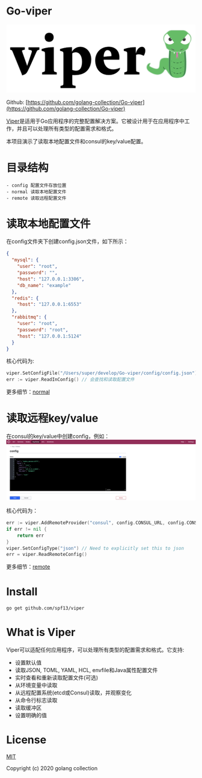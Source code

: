 # Go-viper
![viper](https://github.com/spf13/viper/raw/master/.github/logo.png?raw=true)


Github: [https://github.com/golang-collection/Go-viper](https://github.com/golang-collection/Go-viper)

[Viper](https://github.com/spf13/viper)是适用于Go应用程序的完整配置解决方案。它被设计用于在应用程序中工作，并且可以处理所有类型的配置需求和格式。

本项目演示了读取本地配置文件和consul的key/value配置。

# 目录结构
```
- config 配置文件存放位置
- normal 读取本地配置文件
- remote 读取远程配置文件
```

# 读取本地配置文件
在config文件夹下创建config.json文件，如下所示：
```json
{
  "mysql": {
    "user": "root",
    "password": "",
    "host": "127.0.0.1:3306",
    "db_name": "example"
  },
  "redis": {
    "host": "127.0.0.1:6553"
  },
  "rabbitmq": {
    "user": "root",
    "password": "root",
    "host": "127.0.0.1:5124"
  }
}
```

核心代码为:

```go
viper.SetConfigFile("/Users/super/develop/Go-viper/config/config.json") //文件名
err := viper.ReadInConfig() // 会查找和读取配置文件
```

更多细节：[normal](./normal)

# 读取远程key/value
在consul的key/value中创建config，例如：
![consul](./img/consul.png)

核心代码为：

```go
err := viper.AddRemoteProvider("consul", config.CONSUL_URL, config.CONSUL_CONFIG)
if err != nil {
	return err
}
viper.SetConfigType("json") // Need to explicitly set this to json
err = viper.ReadRemoteConfig()
```

更多细节：[remote](./remote)

# Install

```bash
go get github.com/spf13/viper
```

# What is Viper
Viper可以适配任何应用程序，可以处理所有类型的配置需求和格式。它支持:

- 设置默认值
- 读取JSON, TOML, YAML, HCL, envfile和Java属性配置文件
- 实时查看和重新读取配置文件(可选)
- 从环境变量中读取
- 从远程配置系统(etcd或Consul)读取，并观察变化
- 从命令行标志读取
- 读取缓冲区
- 设置明确的值

# License
[MIT](./LICENSE)

Copyright (c) 2020 golang collection